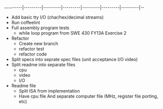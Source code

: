 ---------|---------|---------|---------|---------|---------|---------|--
- Add basic tty I/O (char/hex/decimal streams)
- Run coffeelint
- Full assembly program tests
    - while loop program from SWE 430 FY13A Exercise 2
- Refactor
    - Create new branch
    - refactor test
    - refactor code
- Split specs into seprate spec files (unit acceptance I/O video)
- Split readme into separate files
    - cpu
    - video
    - I/O
- Readme file
    - Split ISA from implementation
    - Have cpu file
      And separate computer file (MHz, register file porting, etc)
